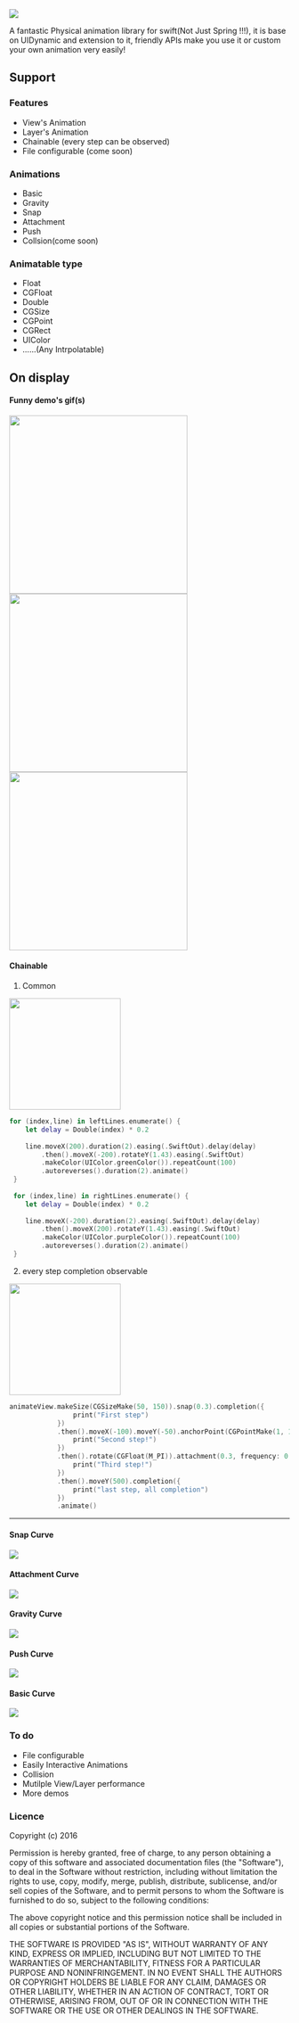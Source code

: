 <img src="https://github.com/AugustRush/Stellar/blob/master/title.png">

A fantastic Physical animation library for swift(Not Just Spring !!!), it is base on UIDynamic and extension to it, friendly APIs make you use it or custom your own animation very easily!

## Support

### Features
- View's Animation
- Layer's Animation
- Chainable (every step can be observed)
- File configurable (come soon)

### Animations

- Basic
- Gravity
- Snap
- Attachment
- Push
- Collsion(come soon)

### Animatable type

- Float
- CGFloat
- Double
- CGSize
- CGPoint
- CGRect
- UIColor
- ......(Any Intrpolatable)

## On display

#### Funny demo's gif(s)
<img src="https://github.com/AugustRush/Stellar/blob/master/balls.gif" width="320">
<img src="https://github.com/AugustRush/Stellar/blob/master/layers.gif" width="320">
<img src="https://github.com/AugustRush/Stellar/blob/master/example6.gif" width="320">

#### Chainable 

1) Common</br>

<img src="https://github.com/AugustRush/Stellar/blob/master/lines.gif" width="200">

``` swift
for (index,line) in leftLines.enumerate() {
    let delay = Double(index) * 0.2
    
    line.moveX(200).duration(2).easing(.SwiftOut).delay(delay)
        .then().moveX(-200).rotateY(1.43).easing(.SwiftOut)
        .makeColor(UIColor.greenColor()).repeatCount(100)
        .autoreverses().duration(2).animate()
 }
        
 for (index,line) in rightLines.enumerate() {
    let delay = Double(index) * 0.2
    
    line.moveX(-200).duration(2).easing(.SwiftOut).delay(delay)
        .then().moveX(200).rotateY(1.43).easing(.SwiftOut)
        .makeColor(UIColor.purpleColor()).repeatCount(100)
        .autoreverses().duration(2).animate()
 }
```

2) every step completion observable </br>

<img src="https://github.com/AugustRush/Stellar/blob/master/example4.gif" width="200">

``` swift
animateView.makeSize(CGSizeMake(50, 150)).snap(0.3).completion({
                print("First step")
            })
            .then().moveX(-100).moveY(-50).anchorPoint(CGPointMake(1, 1)).duration(1).completion({
                print("Second step!")
            })
            .then().rotate(CGFloat(M_PI)).attachment(0.3, frequency: 0.8).completion({
                print("Third step!")
            })
            .then().moveY(500).completion({
                print("last step, all completion")
            })
            .animate()
```

----------
#### Snap Curve
<img src="https://github.com/AugustRush/Stellar/blob/master/snapCurve.gif">

#### Attachment Curve
<img src="https://github.com/AugustRush/Stellar/blob/master/attachmentCurve.gif">

#### Gravity Curve
<img src="https://github.com/AugustRush/Stellar/blob/master/gravityCurve.gif">

#### Push Curve
<img src="https://github.com/AugustRush/Stellar/blob/master/pushCurve.gif">

#### Basic Curve
<img src="https://github.com/AugustRush/Stellar/blob/master/basicCurve.gif">

### To do
- File configurable
- Easily Interactive Animations
- Collision
- Mutilple View/Layer performance
- More demos

### Licence

Copyright (c) 2016 

Permission is hereby granted, free of charge, to any person obtaining a copy
of this software and associated documentation files (the "Software"), to deal
in the Software without restriction, including without limitation the rights
to use, copy, modify, merge, publish, distribute, sublicense, and/or sell
copies of the Software, and to permit persons to whom the Software is
furnished to do so, subject to the following conditions:

The above copyright notice and this permission notice shall be included in all
copies or substantial portions of the Software.

THE SOFTWARE IS PROVIDED "AS IS", WITHOUT WARRANTY OF ANY KIND, EXPRESS OR
IMPLIED, INCLUDING BUT NOT LIMITED TO THE WARRANTIES OF MERCHANTABILITY,
FITNESS FOR A PARTICULAR PURPOSE AND NONINFRINGEMENT. IN NO EVENT SHALL THE
AUTHORS OR COPYRIGHT HOLDERS BE LIABLE FOR ANY CLAIM, DAMAGES OR OTHER
LIABILITY, WHETHER IN AN ACTION OF CONTRACT, TORT OR OTHERWISE, ARISING FROM,
OUT OF OR IN CONNECTION WITH THE SOFTWARE OR THE USE OR OTHER DEALINGS IN THE
SOFTWARE.
